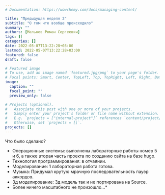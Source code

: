 ```yaml
---
# Documentation: https://wowchemy.com/docs/managing-content/

title: "Предыдущая неделя 2"
subtitle: "О том что вообще происходило"
summary: ""
authors: [Мальков Роман Сергеевич]
tags: []
categories: []
date: 2022-05-07T13:22:28+03:00
lastmod: 2022-05-07T13:22:28+03:00
featured: false
draft: false

# Featured image
# To use, add an image named `featured.jpg/png` to your page's folder.
# Focal points: Smart, Center, TopLeft, Top, TopRight, Left, Right, BottomLeft, Bottom, BottomRight.
image:
  caption: ""
  focal_point: ""
  preview_only: false

# Projects (optional).
#   Associate this post with one or more of your projects.
#   Simply enter your project's folder or file name without extension.
#   E.g. `projects = ["internal-project"]` references `content/project/deep-learning/index.md`.
#   Otherwise, set `projects = []`.
projects: []
---
```

 Что было сделано?
* Операционные системы: выполнены лабораторные работы номер 5 и 6, а также вторая часть проекта по созданию сайта на базе hugo.
* Технология программирования: в отчаянии.
* Моделирование: 1 лабораторная работа готова.
* Музыка: Придумал крутую мрачную последовательность пауэр аккордов.
* 3д моделирование: 3д модель так и не портирована на Source.
* Более ничего масштабного не произошло...* 